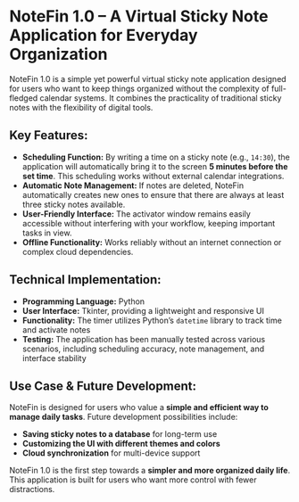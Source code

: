 # NoteFin 1.0 – A Virtual Sticky Note Application for Everyday Organization

NoteFin 1.0 is a simple yet powerful virtual sticky note application designed for users who want to keep things organized without the complexity of full-fledged calendar systems. It combines the practicality of traditional sticky notes with the flexibility of digital tools.

## Key Features:
- **Scheduling Function:** By writing a time on a sticky note (e.g., `14:30`), the application will automatically bring it to the screen **5 minutes before the set time**. This scheduling works without external calendar integrations.
- **Automatic Note Management:** If notes are deleted, NoteFin automatically creates new ones to ensure that there are always at least three sticky notes available.
- **User-Friendly Interface:** The activator window remains easily accessible without interfering with your workflow, keeping important tasks in view.
- **Offline Functionality:** Works reliably without an internet connection or complex cloud dependencies.

## Technical Implementation:
- **Programming Language:** Python  
- **User Interface:** Tkinter, providing a lightweight and responsive UI  
- **Functionality:** The timer utilizes Python’s `datetime` library to track time and activate notes  
- **Testing:** The application has been manually tested across various scenarios, including scheduling accuracy, note management, and interface stability  

## Use Case & Future Development:
NoteFin is designed for users who value a **simple and efficient way to manage daily tasks**. Future development possibilities include:
- **Saving sticky notes to a database** for long-term use  
- **Customizing the UI with different themes and colors**  
- **Cloud synchronization** for multi-device support  

NoteFin 1.0 is the first step towards a **simpler and more organized daily life**. This application is built for users who want more control with fewer distractions. 
